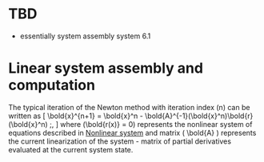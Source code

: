 # TBD

- essentially system assembly system 6.1


# Linear system assembly and computation
The typical iteration of the Newton method with iteration index \(n\) can be written as
\[
    \bold{x}^{n+1} = \bold{x}^n - \bold{A}^{-1}(\bold{x}^n)\bold{r}(\bold{x}^n) \;,
\]
where \(\bold{r(x)} = 0\) represents the nonlinear system of equations described in [Nonlinear system](./non-linear-system.md) and matrix \( \bold{A} \) represents the current linearization of the system - matrix of partial derivatives evaluated at the current system state.    

